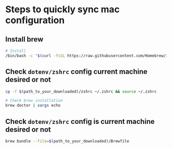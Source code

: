 # Steps to quickly sync mac configuration

## Install brew

```bash
# Install
/bin/bash -c "$(curl -fsSL https://raw.githubusercontent.com/Homebrew/install/master/install.sh)"
```

## Check `dotenv/zshrc` config current machine desired or not

```bash
cp -f $(path_to_your_downloaded)/zshrc ~/.zshrc && source ~/.zshrc
```

```bash
# Check brew installation
brew doctor | xargs echo
```

## Check `dotenv/zshrc` config is current machine desired or not

```bash
brew bundle --file=$(path_to_your_downloaded)/Brewfile
```
